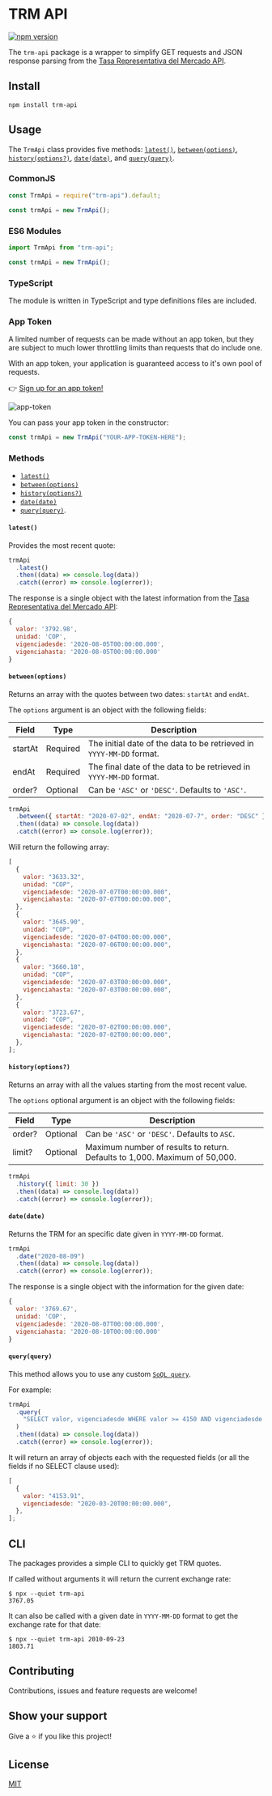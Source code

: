 # TRM API

[![npm version](https://badge.fury.io/js/trm-api.svg)](https://badge.fury.io/js/trm-api)

The `trm-api` package is a wrapper to simplify GET requests and JSON response parsing from the [Tasa Representativa del Mercado API](https://dev.socrata.com/foundry/www.datos.gov.co/32sa-8pi3).

## Install

```
npm install trm-api
```

## Usage

The `TrmApi` class provides five methods: [`latest()`](#latest), [`between(options)`](#betweenoptions), [`history(options?)`](#historyoptions), [`date(date)`](#datedate), and [`query(query)`](#queryquery).

### CommonJS

```js
const TrmApi = require("trm-api").default;

const trmApi = new TrmApi();
```

### ES6 Modules

```js
import TrmApi from "trm-api";

const trmApi = new TrmApi();
```

### TypeScript

The module is written in TypeScript and type definitions files are included.

### App Token

A limited number of requests can be made without an app token, but they are subject to much lower throttling limits than requests that do include one.

With an app token, your application is guaranteed access to it's own pool of requests.

👉 [Sign up for an app token!](https://www.datos.gov.co/profile/edit/developer_settings)

![app-token](https://user-images.githubusercontent.com/2121481/90161654-11e0e280-dd59-11ea-9678-4d0a9f995b3c.png)

You can pass your app token in the constructor:

```js
const trmApi = new TrmApi("YOUR-APP-TOKEN-HERE");
```

### Methods

- [`latest()`](#latest)
- [`between(options)`](#betweenoptions)
- [`history(options?)`](#historyoptions)
- [`date(date)`](#datedate)
- [`query(query)`](#queryquery).

#### `latest()`

Provides the most recent quote:

```js
trmApi
  .latest()
  .then((data) => console.log(data))
  .catch((error) => console.log(error));
```

The response is a single object with the latest information from the [Tasa Representativa del Mercado API](https://dev.socrata.com/foundry/www.datos.gov.co/32sa-8pi3):

```js
{
  valor: '3792.98',
  unidad: 'COP',
  vigenciadesde: '2020-08-05T00:00:00.000',
  vigenciahasta: '2020-08-05T00:00:00.000'
}
```

#### `between(options)`

Returns an array with the quotes between two dates: `startAt` and `endAt`.

The `options` argument is an object with the following fields:

| Field   | Type     | Description                                                          |
| ------- | -------- | -------------------------------------------------------------------- |
| startAt | Required | The initial date of the data to be retrieved in `YYYY-MM-DD` format. |
| endAt   | Required | The final date of the data to be retrieved in `YYYY-MM-DD` format.   |
| order?  | Optional | Can be `'ASC'` or `'DESC'`. Defaults to `'ASC'`.                     |

```js
trmApi
  .between({ startAt: "2020-07-02", endAt: "2020-07-7", order: "DESC" })
  .then((data) => console.log(data))
  .catch((error) => console.log(error));
```

Will return the following array:

```js
[
  {
    valor: "3633.32",
    unidad: "COP",
    vigenciadesde: "2020-07-07T00:00:00.000",
    vigenciahasta: "2020-07-07T00:00:00.000",
  },
  {
    valor: "3645.90",
    unidad: "COP",
    vigenciadesde: "2020-07-04T00:00:00.000",
    vigenciahasta: "2020-07-06T00:00:00.000",
  },
  {
    valor: "3660.18",
    unidad: "COP",
    vigenciadesde: "2020-07-03T00:00:00.000",
    vigenciahasta: "2020-07-03T00:00:00.000",
  },
  {
    valor: "3723.67",
    unidad: "COP",
    vigenciadesde: "2020-07-02T00:00:00.000",
    vigenciahasta: "2020-07-02T00:00:00.000",
  },
];
```

#### `history(options?)`

Returns an array with all the values starting from the most recent value.

The `options` optional argument is an object with the following fields:

| Field  | Type     | Description                                                                |
| ------ | -------- | -------------------------------------------------------------------------- |
| order? | Optional | Can be `'ASC'` or `'DESC'`. Defaults to `ASC`.                             |
| limit? | Optional | Maximum number of results to return. Defaults to 1,000. Maximum of 50,000. |

```js
trmApi
  .history({ limit: 30 })
  .then((data) => console.log(data))
  .catch((error) => console.log(error));
```

#### `date(date)`

Returns the TRM for an specific date given in `YYYY-MM-DD` format.

```js
trmApi
  .date("2020-08-09")
  .then((data) => console.log(data))
  .catch((error) => console.log(error));
```

The response is a single object with the information for the given date:

```js
{
  valor: '3769.67',
  unidad: 'COP',
  vigenciadesde: '2020-08-07T00:00:00.000',
  vigenciahasta: '2020-08-10T00:00:00.000'
}
```

#### `query(query)`

This method allows you to use any custom [`SoQL query`](https://dev.socrata.com/docs/queries/).

For example:

```js
trmApi
  .query(
    "SELECT valor, vigenciadesde WHERE valor >= 4150 AND vigenciadesde < '2020-08-01'"
  )
  .then((data) => console.log(data))
  .catch((error) => console.log(error));
```

It will return an array of objects each with the requested fields (or all the fields if no SELECT clause used):

```js
[
  {
    valor: "4153.91",
    vigenciadesde: "2020-03-20T00:00:00.000",
  },
];
```

## CLI

The packages provides a simple CLI to quickly get TRM quotes.

If called without arguments it will return the current exchange rate:

```
$ npx --quiet trm-api
3767.05
```

It can also be called with a given date in `YYYY-MM-DD` format to get the exchange rate for that date:

```
$ npx --quiet trm-api 2010-09-23
1803.71
```

## Contributing

Contributions, issues and feature requests are welcome!

## Show your support

Give a ⭐️ if you like this project!

## License

[MIT](LICENSE)
